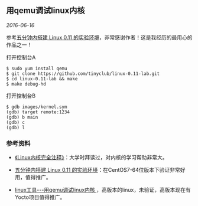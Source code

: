 ## 用qemu调试linux内核

*2016-06-16*

参考[五分钟内搭建 Linux 0.11 的实验环境][2]，非常感谢作者！这是我经历的最用心的作品之一！

打开控制台A

    $ sudo yum install qemu
    $ git clone https://github.com/tinyclub/linux-0.11-lab.git
    $ cd linux-0.11-lab && make
    $ make debug-hd

打开控制台B

    $ gdb images/kernel.sym
    (gdb) target remote:1234
    (gdb) b main
    (gdb) c
    (gdb) l

### 参考资料

* [《Linux内核完全注释》][1]：大学时拜读过，对内核的学习帮助非常大。

* [五分钟内搭建 Linux 0.11 的实验环境][2]：在CentOS7-64位版本下验证非常好用，值得推广。

* [linux工具---用qemu调试linux内核 ][3]，高版本的linux，未验证，高版本现在有Yocto项目值得推广。

[1]: http://www.oldlinux.org/download/clk011c-3.0.pdf
[2]: http://www.tinylab.org/take-5-minutes-to-build-linux-0-11-experiment-envrionment/
[3]: http://blog.chinaunix.net/uid-26009923-id-3825761.html



